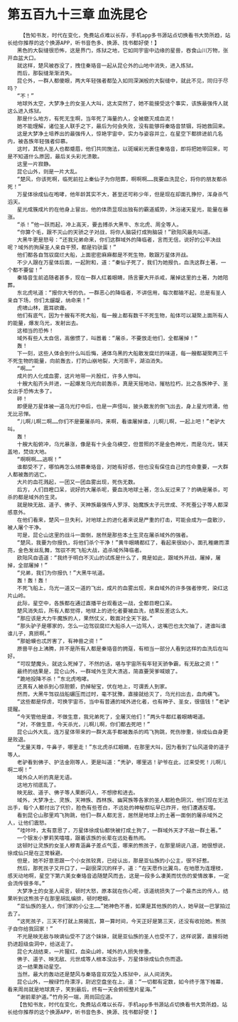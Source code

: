 # 第五百九十三章 血洗昆仑
        【告知书友，时代在变化，免费站点难以长存，手机app多书源站点切换看书大势所趋，站长给你推荐的这个换源APP，听书音色多、换源、找书都好使！】
       黑色的大裂缝很恐怖，这是界门，炼狱之地，它如同宇宙中边缘的星兽，吞食山川万物，张开血盆大口。
       就这样，楚风被吞没了，拽住秦珞音一起从昆仑外的山地中消失，进入炼狱。
       而后，那裂缝渐渐消失。
       昆仑外，一群人都傻眼，两大年轻强者都坠入如同深渊般的大裂缝中，就此不见，同归于尽吗？
       “不！”
       地球外太空，大梦净土的女圣人大叫，这太突然了，她不能接受这个事实，该族最强传人就这么进入炼狱。
       那是什么地方，有死无生啊，当年死了海量的人，全被磨灭成血泥！
       她不能理解，诸位圣人联手之下，最后为何会失败，没有能够将秦珞音禁锢，将她救回来。
       这是大梦净土培养出的最强传人，惊艳宇宙中，实力与姿容并立，在星空下都排进前几名内，被各族年轻强者仰慕。
       这时，其他人圣人也都蹙眉，他们共同施法，以斑斓彩光裹住秦珞音，即将把她带回来，可是不知道什么原因，最后关头彩光溃散。
       这里一片寂静。
       昆仑山外，则是一片大乱。
       “楚风，你该死啊，临死前拉上秦仙子为你陪葬，啊啊啊……我要血洗昆仑，将你的朋友都杀死！”
       万星体徐成仙在咆哮，他年龄其实不大，甚至还可称少年，但是现在却面孔狰狞，浑身杀气滔天。
       星光成簇成片的在他身上冒出，他的体质显现出独有的霸道威势，沐浴诸天星光，能量在暴涨。
       “杀！”他一跃而起，冲上高天，要去搏杀大黑牛、东北虎、周全等人。
       “你算个毛，跟不灭山的天骄之子对战，将你人脑袋打成狗脑袋！”欧阳风最先叫道。
       大黑牛更是怒号：“还我兄弟命来，你们这群域外的降临者，言而无信，说好的公平决战呢？域外的狗屎圣人亲自干预，都是钧驮蛋！”
       他们都各自驾驭腐烂大船，上面密密麻麻都是不死生物，敢跟万星体开战。
       不少人跟在万星体后面，一起附和，道：“秦仙子死了，我们为她报仇，血洗这群土著，一个都不要留！”
       秦珞音生前追随者甚多，现在一群人红着眼睛，扬言要大开杀戒，屠掉这里的土著，为她陪葬。
       东北虎吼道：“报你大爷的仇，一群恶心的降临者，不讲信用，每次都输不起，总是有圣人亲自下场，你们太龌龊，纳命来！”
       虎啸山林，震耳欲聋。
       他们有底气，因为十艘有不死大船，每一艘上都有数千不死生物，船体可以凝聚上面所有人的能量，爆发乌光，发射出去。
       这相当的恐怖！
       域外有些人太自信，高傲惯了，叫嚣着：“屠杀，不要放走他们，全都屠掉！”
       轰！
       下一刻，这些人体会到什么叫后悔，通体乌黑的大船散发腐烂的味道，每一艘都凝聚两三千不死生物的能量，向前轰去，打的山崩地裂，大河蒸干，湖泊消失。
       “啊……”
       成片的人化成血雾，这片地带一片殷红，许多人惨叫。
       十艘大船齐头并进，一起爆发乌光向前轰杀，真是天摇地动，摧枯拉朽，比之各族神子、圣女出手恐怖太多了。
       砰！
       即便是万星体被一道乌光打中后，也是一声怪叫，披头散发的倒飞出去，身上星光喷涌，他无比忌惮。
       “儿啊儿啊二啊……你们不是要屠杀吗，来啊，看谁屠掉谁，儿啊儿啊，一起上吧！”老驴大叫。
       轰！
       十艘大船俯冲，乌光暴涨，像是有十头金乌横空，但普照的不是金色神光，而是乌光，铺天盖地，焚烧大地。
       “啊啊啊……逃啊！”
       谁都受不了，哪怕再怎么倾慕秦珞音，对她有好感，但也没有保住自己的性命重要，一大群人都被轰的逃亡。
       大片的血花溅起，一团又一团血雾出现，死伤无数。
       后方，人们目瞪口呆，说好的大屠杀呢，要血洗地球土著，怎么反过来了？的确是屠杀，可杀的都是域外的生灵。
       就是映无敌、道子、佛子、天神族最强传人罗浮、始魔族太子元世成、不死蚕公子等人都深感意外。
       在他们看来，楚风一旦失利，对地球上的进化者来说是严重的打击，可能会成为一盘散沙，被人屠个干净。
       可是，昆仑山这里的战斗一面倒，居然是那些本土生灵在屠杀域外的强者。
       “楚风，我要为你报仇，将他们杀个干净！”黄牛眼睛都红了，看起来很幼小，面孔稚嫩而漂亮，金色发丝乱舞，驾驭不死飞船大战，追杀域外降临者。
       欧阳风自语道：“我终于明白不灭山的试炼是什么了，竟是如此，跟域外开战，屠掉，屠掉，全部屠掉！”
       “兄弟，我们为你报仇！”大黑牛吼道。
       轰！轰！轰！
       不死飞船上，乌光一道又一道的飞出，成片的血雾出现，来自域外的许多强者惨死，染红这片山岭。
       此际，星空中，各族都在通过直播平台观看这一战，全都目瞪口呆。
       楚风消失后，所有人都觉得，地球上的进化者要被血洗，结果反差这么大。
       “那应该是大力牛魔族的人，果然仗义，敢面对全天下敌。”
       “那头驴子是哪家的，怎么一边驾驭腐烂大船杀人一边骂人，这嘴巴也太欠抽了，逮谁叫谁谁儿子，真损啊。”
       “那蛤蟆也忒厉害了，有神兽之资！”
       原兽平台上沸腾，并不是所有人都是秦珞音的拥趸，有相当一部分人看到这样的血洗后在叫好。
       “可叹楚魔头，就这么死掉了，不然的话，堪与宇宙所有年轻天骄争霸，有无敌之资！”
       最终的结果是，昆仑山外，一群域外生灵大溃逃，简直要哭爹喊娘了。
       “跪地投降不杀！”东北虎咆哮。
       还真有人被杀到心惊胆颤，扔掉秘宝，伏在地上，可谓丢人到家。
       然而，大黑牛驾驭战船碾压而过时，毫不犹豫，直接就给灭了，乌光扫出去，血肉横飞。
       “这些都是俘虏，可换宇宙币，当中有普通的域外进化者，也有神子、圣女，很值钱！”老驴提醒。
       “今天管他是谁，不做生意，我兄弟死了，全屠灭他们！”两头牛都红着眼睛喝道。
       “对，不做生意，今天杀光，儿啊儿啊，你们都去死吧！”
       昆仑山外大乱，连万星体带来的一群大高手都被轰杀的鸡飞狗跳，死伤惨重，徐成仙自身更是败退。
       “无量天尊，牛鼻子，哪里走！”东北虎杀红眼睛，在那里大叫，因为看到了仙风道骨的道子等人。
       老驴看到佛子、护法金刚等人，更是叫道：“秃驴，哪里逃！驴爷在此，过来受死！儿啊儿啊二啊！”
       域外众人听的真是无语。
       这地方彻底乱了。
       映无敌、道子、佛子等人果断闪人，不想掺和进去。
       域外，大梦净土、灵族、天神族、西林族、幽冥族等各家的圣人都脸色阴沉，他们现在无法出手，每个人都付出了代价，脸色有些苍白，不远处的神秘祭坛早已炸开，他们遭遇反噬。
       看到昆仑山那里鸡飞狗跳，他们一群人都无言，居然是地球上的土著一面倒的屠杀域外之人，让他们震怒。
       “哇咔咔，太有意思了，万星体徐成仙都快被打成土狗了，一群域外天才不敌一群土著。”
       一个银发小萝莉笑嘻嘻，跟着该族的长辈在远处看热闹。
       这顿时让灵族的女圣人穆青涵鼻子差点气歪，哪来的熊孩子，在那里胡说八道，她很想说，徐成仙只是在正常躲避。
       但是，她不好意思跟一个小女孩较真，已经认出，那是亚仙族的小公主，很不好惹。
       然后，那死孩子又开口了，一副很深沉的样子，道：“在天愿作比翼鸟，在地愿为连理枝，感天动地啊，星空下第六美女秦珞音追随楚风而去，这是一段多么凄美而忧伤的爱情故事，一定会流传很多年。”
       大梦净土的女圣人闻言，顿时大怒，原本就在伤心呢，该道统损失了一个最杰出的传人，结果听到这熊孩子在那里胡乱编排，顿时瞪眼。
       “亚仙族的圣人，你们家的小公主……”她神色不善，如果是其他族的的人，她早就一巴掌拍过去了。
       “这死孩子，三天不打就上房揭瓦，算一算时间，今天正好是第三天，还没有收拾她。熊孩子自你给我回家！”
       不光是映无敌与映谪仙受不了这个妹妹，就是亚仙族的圣人也受不了，这样说罢，直接将她扔进超级虫洞中，给送走了。
       昆仑大战结束，一片猩红，血染山岭，域外的人损失惨重。
       佛子、道子、映无敌、元世成等人根本没出手，万星体徐成仙负伤而退。
       这一结果轰动星空。
       当然，最大的轰动还是楚风与秦珞音双双坠入炼狱中，从人间消失。
       昆仑山外，一艘绿竹舟漂浮，尉迟空盘坐在上，道：“一切都有定数，如今终于落下帷幕，看来周尚就是地球真子，笑到最后，终有一天会俯视整片星海。”
       “谢前辈护道。”竹舟另一端，周尚回应道。
       【告知书友，时代在变化，免费站点难以长存，手机app多书源站点切换看书大势所趋，站长给你推荐的这个换源APP，听书音色多、换源、找书都好使！】